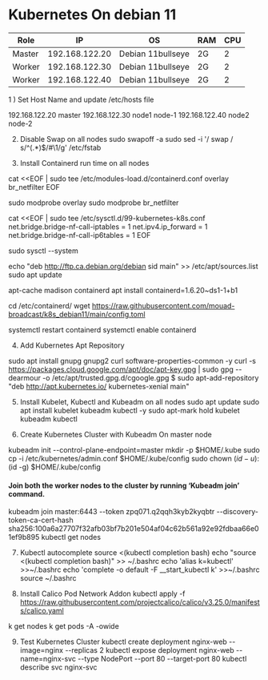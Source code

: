 # Kubernetes On debian 11 


|Role|IP|OS|RAM|CPU|
|----|----|----|----|----|
|Master|192.168.122.20|Debian 11bullseye|2G|2|
|Worker|192.168.122.30|Debian 11bullseye|2G|2|
|Worker|192.168.122.40|Debian 11bullseye|2G|2|


1 ) Set Host Name and update /etc/hosts file

192.168.122.20  master
192.168.122.30  node1 node-1 
192.168.122.40  node2 node-2 

2) Disable Swap on all nodes
sudo swapoff -a
sudo sed -i '/ swap / s/^\(.*\)$/#\1/g' /etc/fstab

3) Install Containerd run time on all nodes

cat <<EOF | sudo tee /etc/modules-load.d/containerd.conf
overlay
br_netfilter
EOF

sudo modprobe overlay
sudo modprobe br_netfilter

cat <<EOF | sudo tee /etc/sysctl.d/99-kubernetes-k8s.conf
net.bridge.bridge-nf-call-iptables = 1
net.ipv4.ip_forward = 1
net.bridge.bridge-nf-call-ip6tables = 1
EOF

sudo sysctl --system

echo "deb http://ftp.ca.debian.org/debian sid main" >> /etc/apt/sources.list
sudo apt update

apt-cache madison containerd
apt install containerd=1.6.20~ds1-1+b1

cd /etc/containerd/
wget https://raw.githubusercontent.com/mouad-broadcast/k8s_debian11/main/config.toml

systemctl restart containerd
systemctl enable containerd

4) Add Kubernetes Apt Repository

sudo apt install gnupg gnupg2 curl software-properties-common -y
curl -s https://packages.cloud.google.com/apt/doc/apt-key.gpg | sudo gpg --dearmour -o /etc/apt/trusted.gpg.d/cgoogle.gpg
$ sudo apt-add-repository "deb http://apt.kubernetes.io/ kubernetes-xenial main"


5) Install Kubelet, Kubectl and Kubeadm on all nodes
sudo apt update
sudo apt install kubelet kubeadm kubectl -y
sudo apt-mark hold kubelet kubeadm kubectl

6) Create Kubernetes Cluster with Kubeadm On master node

kubeadm init --control-plane-endpoint=master
mkdir -p $HOME/.kube
sudo cp -i /etc/kubernetes/admin.conf $HOME/.kube/config
sudo chown $(id -u):$(id -g) $HOME/.kube/config


#### Join both the worker nodes to the cluster by running ‘Kubeadm join’ command.
kubeadm join master:6443 --token zpq071.q2qqh3kyb2kyqbtr    --discovery-token-ca-cert-hash sha256:100a6a27707f32afb03bf7b201e504af04c62b561a92e92fdbaa66e01ef9b895
kubectl get nodes

7) Kubectl autocomplete
source <(kubectl completion bash)
echo "source <(kubectl completion bash)" >> ~/.bashrc 
echo 'alias k=kubectl' >>~/.bashrc
echo 'complete -o default -F __start_kubectl k' >>~/.bashrc
source ~/.bashrc

8) Install Calico Pod Network Addon
kubectl apply -f https://raw.githubusercontent.com/projectcalico/calico/v3.25.0/manifests/calico.yaml

k get nodes
k get pods -A -owide

9) Test Kubernetes Cluster
kubectl create deployment nginx-web --image=nginx --replicas 2
kubectl expose deployment nginx-web --name=nginx-svc --type NodePort --port 80 --target-port 80
kubectl describe svc nginx-svc



